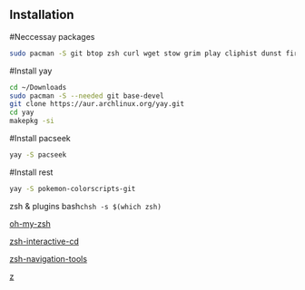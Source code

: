 ## Installation

#Neccessay packages
```bash
sudo pacman -S git btop zsh curl wget stow grim play cliphist dunst firefox-developer-edition kitty neovim nwg-look rofi waybar unzip swww swaybg thunar tree zed blueberry eslint_d eza eslint-language-server nm-connection-editor prettier reflector tidy rubucop ruby ruby-irb fzf
```

#Install yay
```bash
cd ~/Downloads
sudo pacman -S --needed git base-devel
git clone https://aur.archlinux.org/yay.git
cd yay
makepkg -si
```

#Install pacseek
```bash
yay -S pacseek
```

#Install rest
```bash
yay -S pokemon-colorscripts-git 
```

zsh & plugins 
bash```chsh -s $(which zsh) ```

[oh-my-zsh](https://ohmyz.sh/#install)

[zsh-interactive-cd](https://github.com/mrjohannchang/zsh-interactive-cd)

[zsh-navigation-tools](https://github.com/z-shell/zsh-navigation-tools)

[z](https://github.com/ohmyzsh/ohmyzsh/tree/master/plugins/z)

